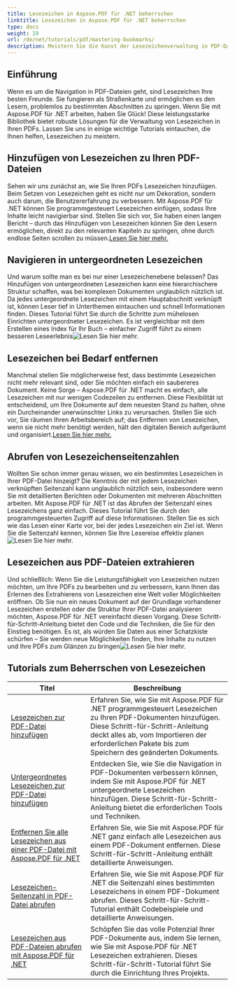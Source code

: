 ```yaml
---
title: Lesezeichen in Aspose.PDF für .NET beherrschen
linktitle: Lesezeichen in Aspose.PDF für .NET beherrschen
type: docs
weight: 19
url: /de/net/tutorials/pdf/mastering-bookmarks/
description: Meistern Sie die Kunst der Lesezeichenverwaltung in PDF-Dateien mit Aspose.PDF für .NET. Unsere Tutorials decken alles ab, vom nahtlosen Hinzufügen bis zum Entfernen von Lesezeichen.
---
```

## Einführung

Wenn es um die Navigation in PDF-Dateien geht, sind Lesezeichen Ihre besten Freunde. Sie fungieren als Straßenkarte und ermöglichen es den Lesern, problemlos zu bestimmten Abschnitten zu springen. Wenn Sie mit Aspose.PDF für .NET arbeiten, haben Sie Glück! Diese leistungsstarke Bibliothek bietet robuste Lösungen für die Verwaltung von Lesezeichen in Ihren PDFs. Lassen Sie uns in einige wichtige Tutorials eintauchen, die Ihnen helfen, Lesezeichen zu meistern.

## Hinzufügen von Lesezeichen zu Ihren PDF-Dateien

Sehen wir uns zunächst an, wie Sie Ihren PDFs Lesezeichen hinzufügen. Beim Setzen von Lesezeichen geht es nicht nur um Dekoration, sondern auch darum, die Benutzererfahrung zu verbessern. Mit Aspose.PDF für .NET können Sie programmgesteuert Lesezeichen einfügen, sodass Ihre Inhalte leicht navigierbar sind. Stellen Sie sich vor, Sie haben einen langen Bericht – durch das Hinzufügen von Lesezeichen können Sie den Lesern ermöglichen, direkt zu den relevanten Kapiteln zu springen, ohne durch endlose Seiten scrollen zu müssen.[Lesen Sie hier mehr.](./adding-bookmark/)

## Navigieren in untergeordneten Lesezeichen

 Und warum sollte man es bei nur einer Lesezeichenebene belassen? Das Hinzufügen von untergeordneten Lesezeichen kann eine hierarchischere Struktur schaffen, was bei komplexen Dokumenten unglaublich nützlich ist. Da jedes untergeordnete Lesezeichen mit einem Hauptabschnitt verknüpft ist, können Leser tief in Unterthemen eintauchen und schnell Informationen finden. Dieses Tutorial führt Sie durch die Schritte zum mühelosen Einrichten untergeordneter Lesezeichen. Es ist vergleichbar mit dem Erstellen eines Index für Ihr Buch – einfacher Zugriff führt zu einem besseren Leseerlebnis![Lesen Sie hier mehr.](./adding-child-bookmark/)

## Lesezeichen bei Bedarf entfernen

Manchmal stellen Sie möglicherweise fest, dass bestimmte Lesezeichen nicht mehr relevant sind, oder Sie möchten einfach ein saubereres Dokument. Keine Sorge – Aspose.PDF für .NET macht es einfach, alle Lesezeichen mit nur wenigen Codezeilen zu entfernen. Diese Flexibilität ist entscheidend, um Ihre Dokumente auf dem neuesten Stand zu halten, ohne ein Durcheinander unerwünschter Links zu verursachen. Stellen Sie sich vor, Sie räumen Ihren Arbeitsbereich auf; das Entfernen von Lesezeichen, wenn sie nicht mehr benötigt werden, hält den digitalen Bereich aufgeräumt und organisiert.[Lesen Sie hier mehr.](./remove-all-bookmarks/)

## Abrufen von Lesezeichenseitenzahlen

Wollten Sie schon immer genau wissen, wo ein bestimmtes Lesezeichen in Ihrer PDF-Datei hinzeigt? Die Kenntnis der mit jedem Lesezeichen verknüpften Seitenzahl kann unglaublich nützlich sein, insbesondere wenn Sie mit detaillierten Berichten oder Dokumenten mit mehreren Abschnitten arbeiten. Mit Aspose.PDF für .NET ist das Abrufen der Seitenzahl eines Lesezeichens ganz einfach. Dieses Tutorial führt Sie durch den programmgesteuerten Zugriff auf diese Informationen. Stellen Sie es sich wie das Lesen einer Karte vor, bei der jedes Lesezeichen ein Ziel ist. Wenn Sie die Seitenzahl kennen, können Sie Ihre Lesereise effektiv planen![Lesen Sie hier mehr.](./retrieve-bookmark-page-number/)

## Lesezeichen aus PDF-Dateien extrahieren

Und schließlich: Wenn Sie die Leistungsfähigkeit von Lesezeichen nutzen möchten, um Ihre PDFs zu bearbeiten und zu verbessern, kann Ihnen das Erlernen des Extrahierens von Lesezeichen eine Welt voller Möglichkeiten eröffnen. Ob Sie nun ein neues Dokument auf der Grundlage vorhandener Lesezeichen erstellen oder die Struktur Ihrer PDF-Datei analysieren möchten, Aspose.PDF für .NET vereinfacht diesen Vorgang. Diese Schritt-für-Schritt-Anleitung bietet den Code und die Techniken, die Sie für den Einstieg benötigen. Es ist, als würden Sie Daten aus einer Schatzkiste schürfen – Sie werden neue Möglichkeiten finden, Ihre Inhalte zu nutzen und Ihre PDFs zum Glänzen zu bringen![Lesen Sie hier mehr.](./get-bookmarks-from-pdf-files/)

## Tutorials zum Beherrschen von Lesezeichen
| Titel | Beschreibung |
| --- | --- | 
| [Lesezeichen zur PDF-Datei hinzufügen](./adding-bookmark/) | Erfahren Sie, wie Sie mit Aspose.PDF für .NET programmgesteuert Lesezeichen zu Ihren PDF-Dokumenten hinzufügen. Diese Schritt-für-Schritt-Anleitung deckt alles ab, vom Importieren der erforderlichen Pakete bis zum Speichern des geänderten Dokuments. |  
| [Untergeordnetes Lesezeichen zur PDF-Datei hinzufügen](./adding-child-bookmark/) | Entdecken Sie, wie Sie die Navigation in PDF-Dokumenten verbessern können, indem Sie mit Aspose.PDF für .NET untergeordnete Lesezeichen hinzufügen. Diese Schritt-für-Schritt-Anleitung bietet die erforderlichen Tools und Techniken. |  
| [Entfernen Sie alle Lesezeichen aus einer PDF-Datei mit Aspose.PDF für .NET](./remove-all-bookmarks/) | Erfahren Sie, wie Sie mit Aspose.PDF für .NET ganz einfach alle Lesezeichen aus einem PDF-Dokument entfernen. Diese Schritt-für-Schritt-Anleitung enthält detaillierte Anweisungen. |  
| [Lesezeichen-Seitenzahl in PDF-Datei abrufen](./retrieve-bookmark-page-number/) | Erfahren Sie, wie Sie mit Aspose.PDF für .NET die Seitenzahl eines bestimmten Lesezeichens in einem PDF-Dokument abrufen. Dieses Schritt-für-Schritt-Tutorial enthält Codebeispiele und detaillierte Anweisungen. |  
| [Lesezeichen aus PDF-Dateien abrufen mit Aspose.PDF für .NET](./get-bookmarks-from-pdf-files/) | Schöpfen Sie das volle Potenzial Ihrer PDF-Dokumente aus, indem Sie lernen, wie Sie mit Aspose.PDF für .NET Lesezeichen extrahieren. Dieses Schritt-für-Schritt-Tutorial führt Sie durch die Einrichtung Ihres Projekts. |  